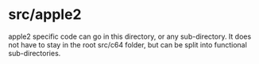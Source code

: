 # src/apple2

apple2 specific code can go in this directory, or any sub-directory.
It does not have to stay in the root src/c64 folder, but can be split into functional sub-directories.
